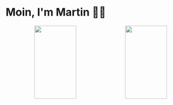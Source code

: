 # Moin, I'm Martin 👋🏼

<p align="center">

<img width="47%" height="195px" src="https://github-readme-stats.vercel.app/api?username=martin-herz-io&show_icons=true&title_color=9b57d5&icon_color=9b57d5&text_color=d4d4d8&bg_color=18181b&border_color=9b57d5&border_radius=24">

<img width="47%" height="195px" src="https://github-readme-stats.vercel.app/api/top-langs/?username=martin-herz-io&layout=compact&title_color=9b57d5&icon_color=9b57d5&text_color=d4d4d8&bg_color=18181b&border_color=9b57d5&border_radius=24">
  
</p>
